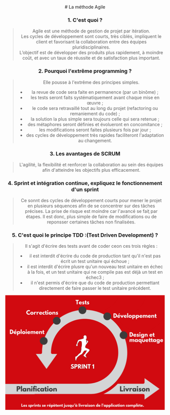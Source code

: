 <div align="center">
# La méthode Agile  

### 1. C'est quoi ?  

>Agile est une méthode de gestion de projet par itération.  
Les cycles de développement sont courts, très ciblés, impliquent le client et favorisant la collaboration entre des équipes pluridisciplinaires.  
L’objectif est de développer des produits plus rapidement, à moindre coût, et avec un taux de réussite et de satisfaction plus important.

### 2. Pourquoi l'extrême programming ?  

> Elle pousse à l'extrême des principes simples.  
> - la revue de code sera faite en permanence (par un binôme) ;  
> - les tests seront faits systématiquement avant chaque mise en œuvre ;  
> - le code sera retravaillé tout au long du projet (refactoring ou remaniement du code) ;  
> - la solution la plus simple sera toujours celle qui sera retenue ;  
> - des métaphores seront définies et évolueront en concomitance ;  
> - les modifications seront faites plusieurs fois par jour ;  
>- des cycles de développement très rapides faciliteront l'adaptation au changement.  

### 3. Les avantages de SCRUM  

> L'agilité, la flexibilité et renforcer la collaboration au sein des équipes afin d'atteindre les objectifs plus efficacement.  

### 4. Sprint et intégration continue, expliquez le fonctionnement d'un sprint  

> Ce sonnt des cycles de développement courts pour mener le projet en plusieurs séquences afin de se concentrer sur des tâches précises. La prise de risque est moindre car l'avancé se faiţ par étapes. Il est donc, plus simple de faire de modifications ou de reponsser certaines tâches non finalisées. 


### 5. C'est quoi le principe TDD :(Test Driven Development) ?

> Il s'agit d'écrire des tests avant de coder ceon ces trois règles :  
> - il est interdit d'écrire du code de production tant qu'il n'est pas écrit un test unitaire qui échoue ;  
> - il est interdit d'écrire plusre qu'un nouveau test unitaire en échec à la fois, et un test unitaire qui ne compile pas est déjà un test en échec3 ;  
> - il n'est permis d'écrire que du code de production permettant directement de faire passer le test unitaire précédent.

<img align="center" src="..\src\img\agileMethod.png" alt="AJAX" title="AJAX" widht="auto" height="auto">  
</div>